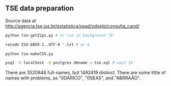 
## TSE data preparation

Source data at http://agencia.tse.jus.br/estatistica/sead/odsele/consulta_cand/


```sh
python tse-getZips.py # or run in background "&"

recode ISO-8859-1..UTF-8 *.txt # or &

python tse-makeCSV.py

psql -h localhost -U postgres dbname < tse.sql # wait 1h
```

There are 3520846 full-names, but 1492419 distinct. There are some little of names with problems, as  "0DÁRICO", "0SEAS", and "ABRRAÃO".

